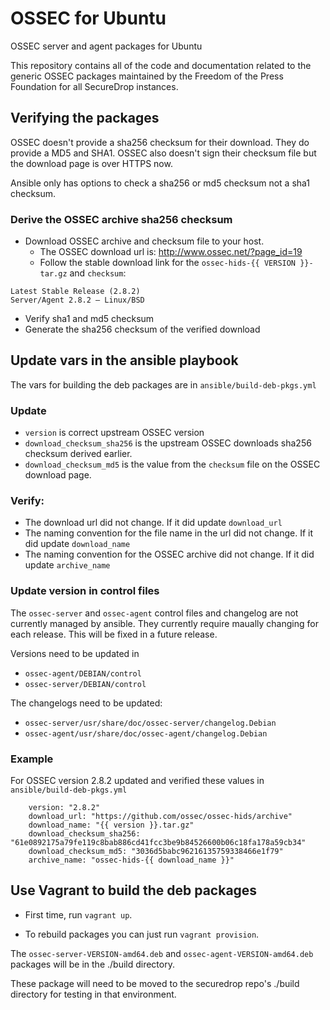 # OSSEC for Ubuntu
OSSEC server and agent packages for Ubuntu

This repository contains all of the code and documentation related to the generic OSSEC packages maintained by the Freedom of the Press Foundation for all SecureDrop instances.

## Verifying the packages

OSSEC doesn't provide a sha256 checksum for their download. They do provide a MD5 and SHA1. OSSEC also doesn't sign their checksum file but the download page is over HTTPS now.

Ansible only has options to check a sha256 or md5 checksum not a sha1 checksum.

### Derive the OSSEC archive sha256 checksum

* Download OSSEC archive and checksum file to your host.
  * The OSSEC download url is: http://www.ossec.net/?page_id=19
  * Follow the stable download link for the `ossec-hids-{{ VERSION }}-tar.gz` and `checksum`:

```
Latest Stable Release (2.8.2)
Server/Agent 2.8.2 – Linux/BSD
```

* Verify sha1 and md5 checksum
* Generate the sha256 checksum of the verified download

## Update vars in the ansible playbook

The vars for building the deb packages are in `ansible/build-deb-pkgs.yml`

### Update

* `version` is correct upstream OSSEC version
* `download_checksum_sha256` is the upstream OSSEC downloads sha256 checksum derived earlier.
* `download_checksum_md5` is the value from the `checksum` file on the OSSEC download page.

### Verify:

* The download url did not change. If it did update `download_url`
* The naming convention for the file name in the url did not change. If it did update `download_name`
* The naming convention for the OSSEC archive did not change. If it did update `archive_name`

### Update version in control files

The `ossec-server` and `ossec-agent` control files and changelog are not currently managed by ansible. They currently require maually changing for each release. This will be fixed in a future release.

Versions need to be updated in
* `ossec-agent/DEBIAN/control`
* `ossec-server/DEBIAN/control`

The changelogs need to be updated:
* `ossec-server/usr/share/doc/ossec-server/changelog.Debian`
* `ossec-agent/usr/share/doc/ossec-agent/changelog.Debian`

### Example
For OSSEC version 2.8.2 updated and verified these values in `ansible/build-deb-pkgs.yml`

```
    version: "2.8.2"
    download_url: "https://github.com/ossec/ossec-hids/archive"
    download_name: "{{ version }}.tar.gz"
    download_checksum_sha256: "61e0892175a79fe119c8bab886cd41fcc3be9b84526600b06c18fa178a59cb34"
    download_checksum_md5: "3036d5babc96216135759338466e1f79"
    archive_name: "ossec-hids-{{ download_name }}"
```

## Use Vagrant to build the deb packages

* First time, run `vagrant up`.

* To rebuild packages you can just run `vagrant provision`.

The `ossec-server-VERSION-amd64.deb` and `ossec-agent-VERSION-amd64.deb` packages will be in the ./build directory.

These package will need to be moved to the securedrop repo's ./build directory for testing in that environment.

